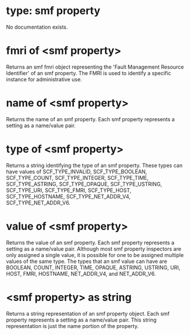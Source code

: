 # type: smf property

No documentation exists.

# fmri of &lt;smf property&gt;

Returns an smf fmri object representing the &#39;Fault Management Resource Identifier&#39; of an smf property. The FMRI is used to identify a specific instance for administrative use.

# name of &lt;smf property&gt;

Returns the name of an smf property. Each smf property represents a setting as a name/value pair.

# type of &lt;smf property&gt;

Returns a string identifying the type of an smf property. These types can have values of SCF_TYPE_INVALID, SCF_TYPE_BOOLEAN, SCF_TYPE_COUNT, SCF_TYPE_INTEGER, SCF_TYPE_TIME, SCF_TYPE_ASTRING, SCF_TYPE_OPAQUE, SCF_TYPE_USTRING, SCF_TYPE_URI, SCF_TYPE_FMRI, SCF_TYPE_HOST, SCF_TYPE_HOSTNAME, SCF_TYPE_NET_ADDR_V4, SCF_TYPE_NET_ADDR_V6.

# value of &lt;smf property&gt;

Returns the value of an smf property. Each smf property represents a setting as a name/value pair. Although most smf property inspectors are only assigned a single value, it is possible for one to be assigned multiple values of the same type. The types that an smf value can have are BOOLEAN, COUNT, INTEGER, TIME, OPAQUE, ASTRING, USTRING, URI, HOST, FMRI, HOSTNAME, NET_ADDR_V4, and NET_ADDR_V6.

# &lt;smf property&gt; as string

Returns a string representation of an smf property object. Each smf property represents a setting as a name/value pair. This string representation is just the name portion of the property.
